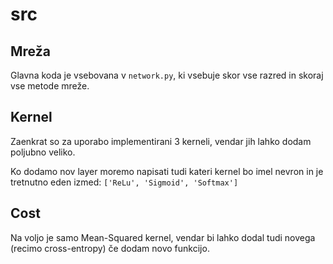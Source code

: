 # src

## Mreža

Glavna koda je vsebovana v `network.py`, ki vsebuje skor vse razred in skoraj vse metode mreže.

## Kernel

Zaenkrat so za uporabo implementirani 3 kerneli, vendar jih lahko dodam poljubno veliko.

Ko dodamo nov layer moremo napisati tudi kateri kernel bo imel nevron in je tretnutno eden izmed:
`['ReLu', 'Sigmoid', 'Softmax']`

## Cost

Na voljo je samo Mean-Squared kernel, vendar bi lahko dodal tudi novega (recimo cross-entropy) če dodam novo funkcijo.
